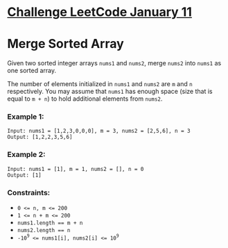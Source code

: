 # [Challenge LeetCode January 11](https://leetcode.com/explore/challenge/card/january-leetcoding-challenge-2021/580/week-2-january-8th-january-14th/3600/)

# Merge Sorted Array

Given two sorted integer arrays `nums1` and `nums2`, merge `nums2` into `nums1` as one sorted array.

The number of elements initialized in `nums1` and `nums2` are `m` and `n` respectively. You may assume that `nums1` has enough space (size that is equal to `m + n`) to hold additional elements from `nums2`.

### Example 1:

```
Input: nums1 = [1,2,3,0,0,0], m = 3, nums2 = [2,5,6], n = 3
Output: [1,2,2,3,5,6]
```

### Example 2:

```
Input: nums1 = [1], m = 1, nums2 = [], n = 0
Output: [1]
```

### Constraints:

* `0 <= n, m <= 200`
* `1 <= n + m <= 200`
* `nums1.length == m + n`
* `nums2.length == n`
* `-10`<sup>`9`</sup>` <= nums1[i], nums2[i] <= 10`<sup>`9`</sup>
